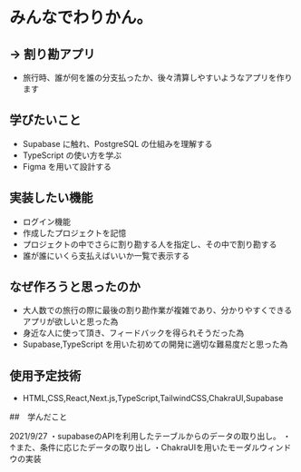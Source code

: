 # みんなでわりかん。

## → 割り勘アプリ

- 旅行時、誰が何を誰の分支払ったか、後々清算しやすいようなアプリを作ります

## 学びたいこと

- Supabase に触れ、PostgreSQL の仕組みを理解する
- TypeScript の使い方を学ぶ
- Figma を用いて設計する

## 実装したい機能

- ログイン機能
- 作成したプロジェクトを記憶
- プロジェクトの中でさらに割り勘する人を指定し、その中で割り勘する
- 誰が誰にいくら支払えばいいか一覧で表示する

## なぜ作ろうと思ったのか

- 大人数での旅行の際に最後の割り勘作業が複雑であり、分かりやすくできるアプリが欲しいと思った為
- 身近な人に使って頂き、フィードバックを得られそうだった為
- Supabase,TypeScript を用いた初めての開発に適切な難易度だと思った為

## 使用予定技術

- HTML,CSS,React,Next.js,TypeScript,TailwindCSS,ChakraUI,Supabase


##　学んだこと

2021/9/27 
・supabaseのAPIを利用したテーブルからのデータの取り出し。
・↑また、条件に応じたデータの取り出し
・ChakraUIを用いたモーダルウィンドウの実装
